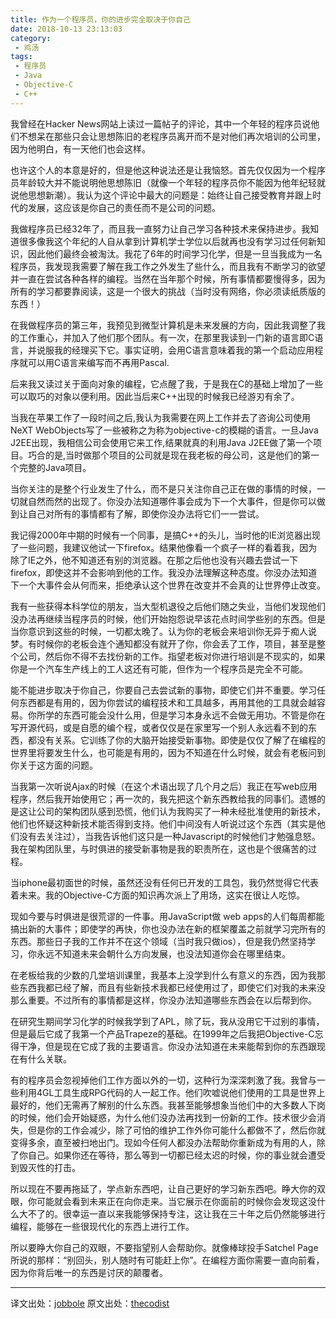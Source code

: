 ```yaml
---
title: 作为一个程序员，你的进步完全取决于你自己
date: 2018-10-13 23:13:03
category:
 - 鸡汤
tags:
 - 程序员
 - Java
 - Objective-C
 - C++
---
```


我曾经在Hacker News网站上读过一篇帖子的评论，其中一个年轻的程序员说他们不想呆在那些只会让思想陈旧的老程序员离开而不是对他们再次培训的公司里，因为他明白，有一天他们也会这样。

也许这个人的本意是好的，但是他这种说法还是让我恼怒。首先仅仅因为一个程序员年龄较大并不能说明他思想陈旧（就像一个年轻的程序员你不能因为他年纪轻就说他思想新潮）。我认为这个评论中最大的问题是：始终让自己接受教育并跟上时代的发展，这应该是你自己的责任而不是公司的问题。

我做程序员已经32年了，而且我一直努力让自己学习各种技术来保持进步。我知道很多像我这个年纪的人自从拿到计算机学士学位以后就再也没有学习过任何新知识，因此他们最终会被淘汰。我花了6年的时间学习化学，但是一旦当我成为一名程序员，我发现我需要了解在我工作之外发生了些什么，而且我有不断学习的欲望并一直在尝试各种各样的编程。当然在当年那个时候，所有事情都要慢得多，因为所有的学习都要靠阅读，这是一个很大的挑战（当时没有网络，你必须读纸质版的东西！）

在我做程序员的第三年，我预见到微型计算机是未来发展的方向，因此我调整了我的工作重心，并加入了他们那个团队。有一次，在那里我读到一门新的语言即C语言，并说服我的经理买下它。事实证明，会用C语言意味着我的第一个启动应用程序就可以用C语言来编写而不再用Pascal.

后来我又读过关于面向对象的编程，它点醒了我，于是我在C的基础上增加了一些可以取巧的对象以便利用。因此当后来C++出现的时候我已经游刃有余了。

当我在苹果工作了一段时间之后,我认为我需要在网上工作并去了咨询公司使用NeXT WebObjects写了一些被称之为称为objective-c的模糊的语言。一旦Java J2EE出现，我相信公司会使用它来工作,结果就真的利用Java J2EE做了第一个项目。巧合的是,当时做那个项目的公司就是现在我老板的母公司，这是他们的第一个完整的Java项目。

当你关注的是整个行业发生了什么，而不是只关注你自己正在做的事情的时候，一切就自然而然的出现了。你没办法知道哪件事会成为下一个大事件，但是你可以做到让自己对所有的事情都有了解，即使你没办法将它们一一尝试。

我记得2000年中期的时候有一个同事，是搞C++的头儿，当时他的IE浏览器出现了一些问题，我建议他试一下firefox。结果他像看一个疯子一样的看着我，因为除了IE之外，他不知道还有别的浏览器。在那之后他也没有兴趣去尝试一下firefox，即使这并不会影响到他的工作。我没办法理解这种态度。你没办法知道下一个大事件会从何而来，拒绝承认这个世界在改变并不会真的让世界停止改变。

我有一些获得本科学位的朋友，当大型机退役之后他们随之失业，当他们发现他们没办法再继续当程序员的时候，他们开始抱怨说早该花点时间学些别的东西。但是当你意识到这些的时候，一切都太晚了。认为你的老板会来培训你无异于痴人说梦。有时候你的老板会连个通知都没有就开了你，你会丢了工作，项目，甚至是整个公司，然后你不得不去找份新的工作。指望老板对你进行培训是不现实的，如果你是一个汽车生产线上的工人这还有可能，但作为一个程序员是完全不可能。

能不能进步取决于你自己，你要自己去尝试新的事物，即使它们并不重要。学习任何东西都是有用的，因为你尝试的编程技术和工具越多，再用其他的工具就会越容易。你所学的东西可能会没什么用，但是学习本身永远不会做无用功。不管是你在写开源代码，或是自愿的编个程，或者仅仅是在家里写一个别人永远看不到的东西，都没有关系。它训练了你的大脑开始接受新事物。即使是仅仅了解了在编程的世界里将要发生什么，也可能是有用的，因为不知道在什么时候，就会有老板问到你关于这方面的问题。

当我第一次听说Ajax的时候（在这个术语出现了几个月之后）我正在写web应用程序，然后我开始使用它；再一次的，我先把这个新东西教给我的同事们。遗憾的是这让公司的架构团队感到恐慌，他们认为我购买了一种未经批准使用的新技术，他们也怀疑这种新技术能否得到支持。他们中间没有人听说过这个东西（其实是他们没有去关注过），当我告诉他们这只是一种Javascript的时候他们才勉强息怒。我在架构团队里，与时俱进的接受新事物是我的职责所在，这也是个很痛苦的过程。

当iphone最初面世的时候，虽然还没有任何已开发的工具包，我仍然觉得它代表着未来。我的Objective-C方面的知识再次派上了用场，这实在很让人吃惊。

现如今要与时俱进是很荒谬的一件事。用JavaScript做 web apps的人们每周都能搞出新的大事件；即使学的再快，你也没办法在新的框架覆盖之前就学习完所有的东西。那些日子我的工作并不在这个领域（当时我只做ios），但是我仍然坚持学习，你永远不知道未来会朝什么方向发展，也没法知道你会在哪里结束。

在老板给我的少数的几堂培训课里，我基本上没学到什么有意义的东西，因为我那些东西我都已经了解，而且有些新技术我都已经使用过了，即使它们对我的未来没那么重要。不过所有的事情都是这样，你没办法知道哪些东西会在以后帮到你。

在研究生期间学习化学的时候我学到了APL，除了玩，我从没用它干过别的事情，但是最后它成了我第一个产品Trapeze的基础。在1999年之后我把Objective-C忘得干净，但是现在它成了我的主要语言。你没办法知道在未来能帮到你的东西跟现在有什么关联。

有的程序员会忽视掉他们工作方面以外的一切，这种行为深深刺激了我。我曾与一些利用4GL工具生成RPG代码的人一起工作。他们吹嘘说他们使用的工具是世界上最好的，他们无需再了解别的什么东西。我甚至能够想象当他们中的大多数人下岗的时候，他们会开始疑惑，为什么他们没办法再找到一份新的工作。技术很少会消失，但是你的工作会减少，除了可怕的维护工作外你可能什么都做不了，然后你就变得多余，直至被扫地出门。现如今任何人都没办法帮助你重新成为有用的人，除了你自己。如果你还在等待，那么等到一切都已经太迟的时候，你的事业就会遭受到毁灭性的打击。

所以现在不要再拖延了，学点新东西吧，让自己更好的学习新东西吧。睁大你的双眼，你可能就会看到未来正在向你走来。当它展示在你面前的时候你会发现这没什么大不了的。很幸运一直以来我能够保持专注，这让我在三十年之后仍然能够进行编程，能够在一些很现代化的东西上进行工作。

所以要睁大你自己的双眼，不要指望别人会帮助你。就像棒球投手Satchel Page所说的那样：“别回头，别人随时有可能赶上你”。在编程方面你需要一直向前看，因为你背后唯一的东西是讨厌的颠覆者。

---

译文出处：[jobbole](http://blog.jobbole.com/68875)
原文出处：[thecodist](http://thecodist.com/article/your_progress_as_a_programmer_is_all_up_to_you)